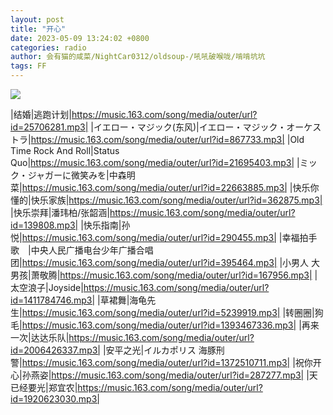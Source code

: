 ```yaml
---
layout: post
title: "开心"
date: 2023-05-09 13:24:02 +0800
categories: radio
author: 会有猫的咸菜/NightCar0312/oldsoup-/吼吼破喉咙/啃啃坑坑
tags: FF
---
```

![]({{site.baseurl}}/images/cover_20230509.jpg)

|结婚|逃跑计划|https://music.163.com/song/media/outer/url?id=25706281.mp3|
|イエロー・マジック(东风)|イエロー・マジック・オーケストラ|https://music.163.com/song/media/outer/url?id=867733.mp3|
|Old Time Rock And Roll|Status Quo|https://music.163.com/song/media/outer/url?id=21695403.mp3|
|ミック・ジャガーに微笑みを|中森明菜|https://music.163.com/song/media/outer/url?id=22663885.mp3|
|快乐你懂的|快乐家族|https://music.163.com/song/media/outer/url?id=362875.mp3|
|快乐崇拜|潘玮柏/张韶涵|https://music.163.com/song/media/outer/url?id=139808.mp3|
|快乐指南|孙悦|https://music.163.com/song/media/outer/url?id=290455.mp3|
|幸福拍手歌　|中央人民广播电台少年广播合唱团|https://music.163.com/song/media/outer/url?id=395464.mp3|
|小男人 大男孩|萧敬腾|https://music.163.com/song/media/outer/url?id=167956.mp3|
|太空浪子|Joyside|https://music.163.com/song/media/outer/url?id=1411784746.mp3|
|草裙舞|海龟先生|https://music.163.com/song/media/outer/url?id=5239919.mp3|
|转圈圈|狗毛|https://music.163.com/song/media/outer/url?id=1393467336.mp3|
|再来一次|达达乐队|https://music.163.com/song/media/outer/url?id=2006426337.mp3|
|安平之光|イルカポリス 海豚刑警|https://music.163.com/song/media/outer/url?id=1372510711.mp3|
|祝你开心|孙燕姿|https://music.163.com/song/media/outer/url?id=287277.mp3|
|天已经要光|郑宜农|https://music.163.com/song/media/outer/url?id=1920623030.mp3|

